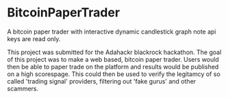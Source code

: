 # BitcoinPaperTrader
A bitcoin paper trader with interactive dynamic candlestick graph
note api keys are read only.

This project was submitted for the Adahackr blackrock hackathon.
The goal of this project was to make a web based, bitcoin paper trader. 
Users would then be able to paper trade on the platform and results would be published on a high scorespage. 
This could then be used to verify the legitamcy of so called 'trading signal' providers, filtering out 'fake gurus' and other scammers.


